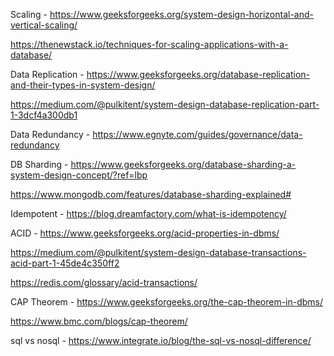 Scaling - https://www.geeksforgeeks.org/system-design-horizontal-and-vertical-scaling/

https://thenewstack.io/techniques-for-scaling-applications-with-a-database/

Data Replication - https://www.geeksforgeeks.org/database-replication-and-their-types-in-system-design/

https://medium.com/@pulkitent/system-design-database-replication-part-1-3dcf4a300db1

Data Redundancy - https://www.egnyte.com/guides/governance/data-redundancy

DB Sharding - https://www.geeksforgeeks.org/database-sharding-a-system-design-concept/?ref=lbp

https://www.mongodb.com/features/database-sharding-explained#

Idempotent - https://blog.dreamfactory.com/what-is-idempotency/

ACID - https://www.geeksforgeeks.org/acid-properties-in-dbms/

https://medium.com/@pulkitent/system-design-database-transactions-acid-part-1-45de4c350ff2

https://redis.com/glossary/acid-transactions/

CAP Theorem - https://www.geeksforgeeks.org/the-cap-theorem-in-dbms/

https://www.bmc.com/blogs/cap-theorem/

sql vs nosql - https://www.integrate.io/blog/the-sql-vs-nosql-difference/
